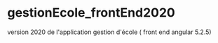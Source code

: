 # gestionEcole_frontEnd2020
version 2020 de l'application gestion d'école ( front end angular 5.2.5)
